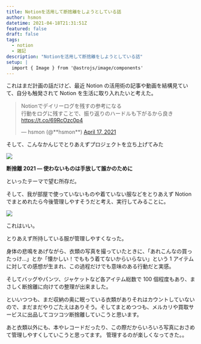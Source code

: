 ```yaml
---
title: Notionを活用して断捨離をしようとしている話
author: hsmon
datetime: 2021-04-18T21:31:51Z
featured: false
draft: false
tags:
  - notion
  - 雑記
description: "Notionを活用して断捨離をしようとしている話"
setup: |
  import { Image } from '@astrojs/image/components'
---
```


これはまだ計画の話だけど、最近 Notion の活用術の記事や動画を結構見ていて、自分も触発されて Notion を生活に取り入れたいと考えた。

<blockquote class="twitter-tweet">
<p lang="ja" dir="ltr">
Notionでデイリーログを残すの参考になる<br>行動をログに残すことで、振り返りのハードルも下がるから良き
<a href="https://t.co/69RcOzc0p4">https://t.co/69RcOzc0p4</a>
</p>
— hsmon (@**hsmon**) 
<a href="https://twitter.com/__hsmon__/status/1383298119450828805?ref_src=twsrc%5Etfw">April 17, 2021</a>
</blockquote>
<script async src="https://platform.twitter.com/widgets.js" charset="utf-8"></script>

そして、こんなかんじでとりあえずプロジェクトを立ち上げてみた

<Image src='/assets/images/1.png' />

**断捨離 2021 — 使わないものは手放して誰かのために**

といったテーマで望む所存だ。

そして、我が部屋で使っていないものや着ていない服などをとりあえず Notion でまとめれたら今後管理しやすそうだと考え、実行してみることに。

<Image src='/assets/images/2.png' />

これはいい。

とりあえず所持している服が管理しやすくなった。

身体の悲鳴をあげながら、衣類の写真を撮っていたときに、「あれこんなの買ったっけ…」とか「懐かしい！でももう着てないからいらない」という 1 アイテムに対しての感想が生まれ、この過程だけでも意味のある行動だと実感。

そしてバッグやパンツ、ジャケットなど各アイテム総数で 100 個程度もあり、まさしく断捨離に向けての整理が出来ました。

といいつつも、まだ収納の奥に眠っている衣類がありそれはカウントしていないので、まだまだやりごたえはありそう。そしてまとめつつも、メルカリや買取サービスに出品してコツコツ断捨離していこうと思います。

あと衣類以外にも、本やレコードだったり、この際だからいろいろ写真におさめて管理しやすくしていこうと思ってます。
管理するのが楽しくなってきた。。
